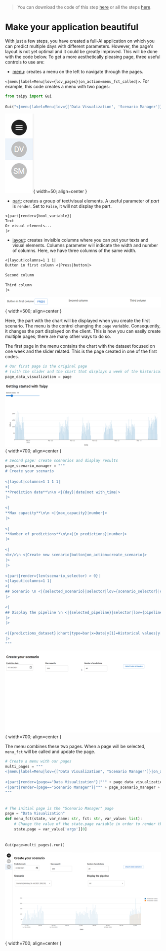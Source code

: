 > You can download the code of this step [here](../src/step_10.py) or all the steps [here](https://github.com/Avaiga/taipy-getting-started/tree/develop/src).

# Make your application beautiful

With just a few steps, you have created a full-AI application on which you can predict multiple days with different parameters. However, the page's layout is not yet optimal and it could be greatly improved. This will be done with the code below. To get a more aesthetically pleasing page, three useful controls to use are:

- [menu](https://docs.taipy.io/manuals/gui/viselements/menu/): creates a menu on the left to navigate through the pages.

`<|menu|label=Menu|lov={lov_pages}|on_action=menu_fct_called|>`. For example, this code creates a menu with two pages:

```python
from taipy import Gui

Gui("<|menu|label=Menu|lov={['Data Visualization', 'Scenario Manager']}|>").run()
```

![Menu](menu.png){ width=50; align=center } 



- [part](https://docs.taipy.io/manuals/gui/viselements/part/): creates a group of text/visual elements. A useful parameter of *part* is `render`. Set to `False`, it will not display the part.

```
<|part|render={bool_variable}|
Text
Or visual elements...
|>
```

- [layout](https://docs.taipy.io/manuals/gui/viselements/layout/): creates invisible columns where you can put your texts and visual elements. Columns parameter will indicate the width and number of columns. Here, we have three columns of the same width.

```
<|layout|columns=1 1 1|
Button in first column <|Press|button|>

Second column

Third column
|>
```

![Layout](layout.png){ width=500; align=center } 


Here, the part with the chart will be displayed when you create the first scenario. The menu is the control changing the `page` variable. Consequently, it changes the part displayed on the client. This is how you can easily create multiple pages; there are many other ways to do so.

The first page in the menu contains the chart with the dataset focused on one week and the slider related. This is the page created in one of the first codes.

```python
# Our first page is the original page
# (with the slider and the chart that displays a week of the historical data)
page_data_visualization = page
```

![Data Visualization](data_visualization.png){ width=700; align=center } 


```python
# Second page: create scenarios and display results
page_scenario_manager = """
# Create your scenario

<|layout|columns=1 1 1 1|
<|
**Prediction date**\n\n <|{day}|date|not with_time|>
|>

<|
**Max capacity**\n\n <|{max_capacity}|number|>
|>

<|
**Number of predictions**\n\n<|{n_predictions}|number|>
|>

<|
<br/>\n <|Create new scenario|button|on_action=create_scenario|>
|>
|>

<|part|render={len(scenario_selector) > 0}|
<|layout|columns=1 1|
<|
## Scenario \n <|{selected_scenario}|selector|lov={scenario_selector}|dropdown|>
|>

<|
## Display the pipeline \n <|{selected_pipeline}|selector|lov={pipeline_selector}|dropdown|>
|>
|>

<|{predictions_dataset}|chart|type=bar|x=Date|y[1]=Historical values|y[2]=Predicted values|height=80%|width=100%|>
|>
"""
```

![Scenario Manager](scenario_manager.gif){ width=700; align=center } 


The menu combines these two pages. When a page will be selected, `menu_fct` will be called and update the page.

```python
# Create a menu with our pages
multi_pages = """
<|menu|label=Menu|lov={["Data Visualization", "Scenario Manager"]}|on_action=menu_fct|>

<|part|render={page=="Data Visualization"}|""" + page_data_visualization + """|>
<|part|render={page=="Scenario Manager"}|""" + page_scenario_manager + """|>
"""


# The initial page is the "Scenario Manager" page
page = "Data Visualization"
def menu_fct(state, var_name: str, fct: str, var_value: list):
    # Change the value of the state.page variable in order to render the correct page
    state.page = var_value['args'][0]


Gui(page=multi_pages).run()
```

![Multi Pages](multi_pages.png){ width=700; align=center } 

